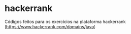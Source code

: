# hackerrank
Códigos feitos para os exercícios na plataforma hackerrank (https://www.hackerrank.com/domains/java)

